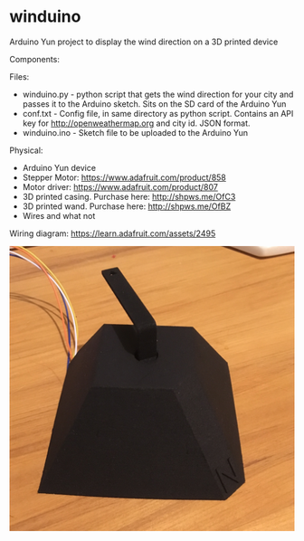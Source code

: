 # winduino
Arduino Yun project to display the wind direction on a 3D printed device

Components:

Files:
- winduino.py - python script that gets the wind direction for your city and passes it to the Arduino sketch. Sits on the SD card of the Arduino Yun
- conf.txt - Config file, in same directory as python script. Contains an API key for http://openweathermap.org and city id. JSON format.
- winduino.ino - Sketch file to be uploaded to the Arduino Yun

Physical:
- Arduino Yun device
- Stepper Motor: https://www.adafruit.com/product/858
- Motor driver: https://www.adafruit.com/product/807
- 3D printed casing. Purchase here: http://shpws.me/OfC3
- 3D printed wand. Purchase here: http://shpws.me/OfBZ
- Wires and what not

Wiring diagram:
https://learn.adafruit.com/assets/2495

![alt tag](/Images/IMG_0589.JPG)

